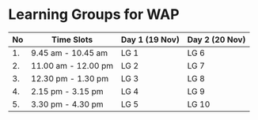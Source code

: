 # Learning Groups for WAP



| No | Time Slots          | Day 1 (19 Nov) | Day 2 (20 Nov) |
| -- | ------------------- | -------------- | -------------- |
| 1. | 9.45 am - 10.45 am  | LG 1           | LG 6           |
| 2. | 11.00 am - 12.00 pm | LG 2           | LG 7           |
| 3. | 12.30 pm - 1.30 pm  | LG 3           | LG 8           |
| 4. | 2.15 pm - 3.15 pm   | LG 4           | LG 9           |
| 5. | 3.30 pm - 4.30 pm   | LG 5           | LG 10          |







